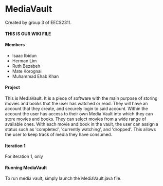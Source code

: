 # MediaVault

Created by group 3 of EECS2311.

#### THIS IS OUR WIKI FILE ####

#### Members ####
* Isaac Ibidun
* Herman Lim
* Ruth Bezabeh
* Mate Korognai
* Muhammad Ehab Khan

#### Project ####
This is MediaVault. It is a piece of software with the main purpose of storing movies and books that the user has watched or read. They will have an account that they create, and securely login to said account. Within the account the user has access to their own Media Vault into which they can store movies and books. They can select movies from a wide range of available ones. With each movie and book in the vault, the user can assign a status such as 'completed', 'currently watching', and 'dropped'. This allows the user to keep track of media they have consumed.

#### Iteration 1 ####
For iteration 1, only

#### Running MediaVault ####
To run media vault, simply launch the MediaVault.java file.


